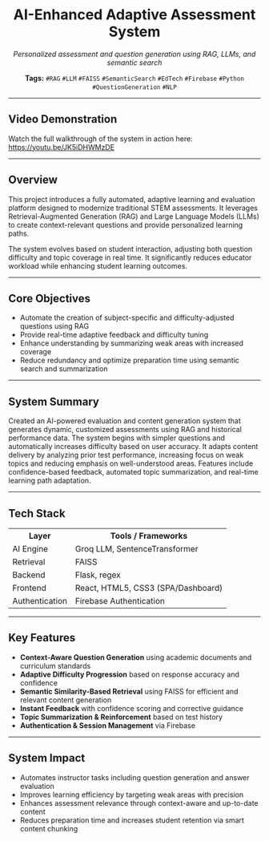 <h1 align="center">AI-Enhanced Adaptive Assessment System</h1>

<p align="center">
  <i>Personalized assessment and question generation using RAG, LLMs, and semantic search</i>
</p>

<p align="center">
  <strong>Tags:</strong>
  <code>#RAG</code>
  <code>#LLM</code>
  <code>#FAISS</code>
  <code>#SemanticSearch</code>
  <code>#EdTech</code>
  <code>#Firebase</code>
  <code>#Python</code>
  <code>#QuestionGeneration</code>
  <code>#NLP</code>
</p>

<hr />

<h2> Video Demonstration</h2>

<p>
  Watch the full walkthrough of the system in action here:  
  <a href="https://youtu.be/JK5iDHWMzDE" target="_blank">https://youtu.be/JK5iDHWMzDE</a>
</p>

<hr />

<h2>Overview</h2>

<p>
  This project introduces a fully automated, adaptive learning and evaluation platform designed to modernize traditional STEM assessments.
  It leverages Retrieval-Augmented Generation (RAG) and Large Language Models (LLMs) to create context-relevant questions and provide personalized learning paths.
</p>

<p>
  The system evolves based on student interaction, adjusting both question difficulty and topic coverage in real time. It significantly reduces educator workload while enhancing student learning outcomes.
</p>

<hr />

<h2>Core Objectives</h2>

<ul>
  <li>Automate the creation of subject-specific and difficulty-adjusted questions using RAG</li>
  <li>Provide real-time adaptive feedback and difficulty tuning</li>
  <li>Enhance understanding by summarizing weak areas with increased coverage</li>
  <li>Reduce redundancy and optimize preparation time using semantic search and summarization</li>
</ul>

<hr />

<h2>System Summary</h2>

<p>
  Created an AI-powered evaluation and content generation system that generates dynamic, customized assessments using RAG and historical performance data. The system begins with simpler questions and automatically increases difficulty based on user accuracy. It adapts content delivery by analyzing prior test performance, increasing focus on weak topics and reducing emphasis on well-understood areas. Features include confidence-based feedback, automated topic summarization, and real-time learning path adaptation.
</p>

<hr />

<h2>Tech Stack</h2>

<table>
  <tr>
    <th>Layer</th>
    <th>Tools / Frameworks</th>
  </tr>
  <tr>
    <td>AI Engine</td>
    <td>Groq LLM, SentenceTransformer</td>
  </tr>
  <tr>
    <td>Retrieval</td>
    <td>FAISS</td>
  </tr>
  <tr>
    <td>Backend</td>
    <td>Flask, regex</td>
  </tr>
  <tr>
    <td>Frontend</td>
    <td>React, HTML5, CSS3 (SPA/Dashboard)</td>
  </tr>
  <tr>
    <td>Authentication</td>
    <td>Firebase Authentication</td>
  </tr>
</table>

<hr />

<h2>Key Features</h2>

<ul>
  <li><strong>Context-Aware Question Generation</strong> using academic documents and curriculum standards</li>
  <li><strong>Adaptive Difficulty Progression</strong> based on response accuracy and confidence</li>
  <li><strong>Semantic Similarity-Based Retrieval</strong> using FAISS for efficient and relevant content generation</li>
  <li><strong>Instant Feedback</strong> with confidence scoring and corrective guidance</li>
  <li><strong>Topic Summarization & Reinforcement</strong> based on test history</li>
  <li><strong>Authentication & Session Management</strong> via Firebase</li>
</ul>

<hr />

<h2>System Impact</h2>

<ul>
  <li>Automates instructor tasks including question generation and answer evaluation</li>
  <li>Improves learning efficiency by targeting weak areas with precision</li>
  <li>Enhances assessment relevance through context-aware and up-to-date content</li>
  <li>Reduces preparation time and increases student retention via smart content chunking</li>
</ul>
